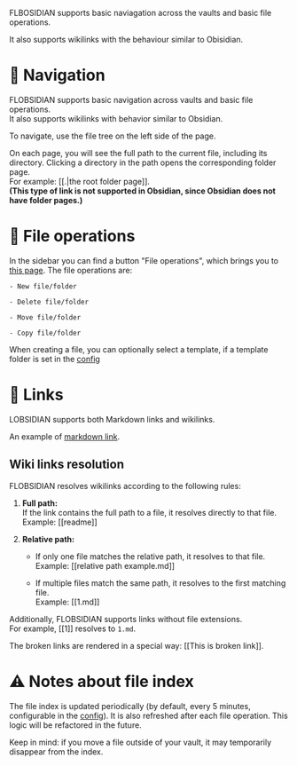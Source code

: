 FLBOSIDIAN supports basic naviagation across the vaults and basic file operations.

It also supports wikilinks with the behaviour similar to Obisidian.
# 📁 Navigation
FLOBSIDIAN supports basic navigation across vaults and basic file operations.  
It also supports wikilinks with behavior similar to Obsidian.

To navigate, use the file tree on the left side of the page.

On each page, you will see the full path to the current file, including its directory. Clicking a directory in the path opens the corresponding folder page.  
For example: [[.|the root folder page]].  
**(This type of link is not supported in Obsidian, since Obsidian does not have folder pages.)**

# 📄 File operations
In the sidebar you can find a button "File operations", which brings you to [this page](/fileop/example). 
The file operations are:

	- New file/folder

	- Delete file/folder

	- Move file/folder

	- Copy file/folder
	
When creating a file, you can optionally select a template, if a template folder is set in the [config](https://github.com/bahleg/flobsidian/blob/main/src/flobsidian/config.py)
# 🔗 Links
LOBSIDIAN supports both Markdown links and wikilinks.

An example of [markdown link](https://github.com/bahleg/flobsidian/tree/main).
## Wiki links resolution
FLOBSIDIAN resolves wikilinks according to the following rules:

1. **Full path:**  
    If the link contains the full path to a file, it resolves directly to that file.  
    Example: [[readme]]
    
2. **Relative path:**
    
    - If only one file matches the relative path, it resolves to that file.  
        Example: [[relative path example.md]]
        
    - If multiple files match the same path, it resolves to the first matching file.  
        Example: [[1.md]]
        

Additionally, FLOBSIDIAN supports links without file extensions.  
For example, [[1]] resolves to `1.md`.

The broken links are rendered in a special way: [[This is broken link]].


# ⚠️ Notes about file index
The file index is updated periodically (by default, every 5 minutes, configurable in the [config](https://github.com/bahleg/flobsidian/blob/main/src/flobsidian/config.py)). It is also refreshed after each file operation.  This logic will be refactored in the future.

Keep in mind: if you move a file outside of your vault, it may temporarily disappear from the index.